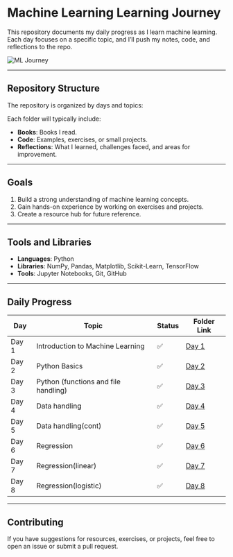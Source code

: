 # Machine Learning Learning Journey  

This repository documents my daily progress as I learn machine learning. Each day focuses on a specific topic, and I’ll push my notes, code, and reflections to the repo.  

![ML Journey](https://static.vecteezy.com/vite/assets/photo-masthead-375-b8ae1548.webp)

---

## Repository Structure  

The repository is organized by days and topics:  

Each folder will typically include:  
- **Books**: Books I read.  
- **Code**: Examples, exercises, or small projects.  
- **Reflections**: What I learned, challenges faced, and areas for improvement.  

---

## Goals  

1. Build a strong understanding of machine learning concepts.  
2. Gain hands-on experience by working on exercises and projects.  
3. Create a resource hub for future reference.  

---

## Tools and Libraries  

- **Languages**: Python  
- **Libraries**: NumPy, Pandas, Matplotlib, Scikit-Learn, TensorFlow
- **Tools**: Jupyter Notebooks, Git, GitHub  

---

## Daily Progress  

| Day   | Topic                         | Status       | Folder Link          |  
|-------|-------------------------------|--------------|----------------------|  
| Day 1 | Introduction to Machine Learning | ✅   | [Day 1](DAYS/Day1.md) |  
| Day 2 | Python Basics                  | ✅   | [Day 2](DAYS/Day2.md) |  
| Day 3 | Python (functions and file handling)                  | ✅   | [Day 3](DAYS/Day3.md) | 
| Day 4 | Data handling                  | ✅   | [Day 4](DAYS/Day4.md) |
| Day 5 | Data handling(cont)                  | ✅   | [Day 5](DAYS/Day5.md) |
| Day 6 | Regression                  | ✅   | [Day 6](DAYS/Day6.md) |
| Day 7 | Regression(linear)                  | ✅   | [Day 7](DAYS/Day7.md) |
| Day 8 | Regression(logistic)                  | ✅   | [Day 8](DAYS/Day8.md) |
---

## Contributing  

If you have suggestions for resources, exercises, or projects, feel free to open an issue or submit a pull request.  
